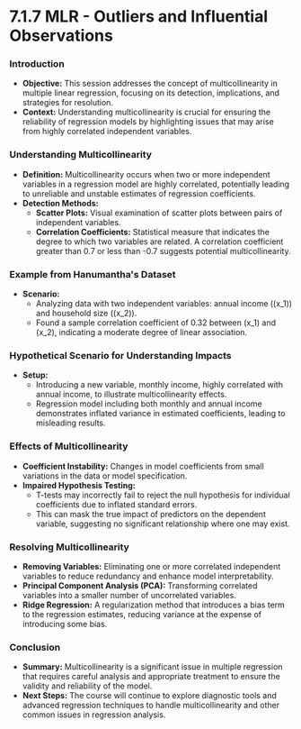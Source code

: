 # 7.1.7 MLR - Outliers and Influential Observations

### Introduction
- **Objective:** This session addresses the concept of multicollinearity in multiple linear regression, focusing on its detection, implications, and strategies for resolution.
- **Context:** Understanding multicollinearity is crucial for ensuring the reliability of regression models by highlighting issues that may arise from highly correlated independent variables.

### Understanding Multicollinearity
- **Definition:** Multicollinearity occurs when two or more independent variables in a regression model are highly correlated, potentially leading to unreliable and unstable estimates of regression coefficients.
- **Detection Methods:**
  - **Scatter Plots:** Visual examination of scatter plots between pairs of independent variables.
  - **Correlation Coefficients:** Statistical measure that indicates the degree to which two variables are related. A correlation coefficient greater than 0.7 or less than -0.7 suggests potential multicollinearity.

### Example from Hanumantha's Dataset
- **Scenario:**
  - Analyzing data with two independent variables: annual income (\(x_1\)) and household size (\(x_2\)).
  - Found a sample correlation coefficient of 0.32 between \(x_1\) and \(x_2\), indicating a moderate degree of linear association.
  
### Hypothetical Scenario for Understanding Impacts
- **Setup:**
  - Introducing a new variable, monthly income, highly correlated with annual income, to illustrate multicollinearity effects.
  - Regression model including both monthly and annual income demonstrates inflated variance in estimated coefficients, leading to misleading results.

### Effects of Multicollinearity
- **Coefficient Instability:** Changes in model coefficients from small variations in the data or model specification.
- **Impaired Hypothesis Testing:**
  - T-tests may incorrectly fail to reject the null hypothesis for individual coefficients due to inflated standard errors.
  - This can mask the true impact of predictors on the dependent variable, suggesting no significant relationship where one may exist.

### Resolving Multicollinearity
- **Removing Variables:** Eliminating one or more correlated independent variables to reduce redundancy and enhance model interpretability.
- **Principal Component Analysis (PCA):** Transforming correlated variables into a smaller number of uncorrelated variables.
- **Ridge Regression:** A regularization method that introduces a bias term to the regression estimates, reducing variance at the expense of introducing some bias.

### Conclusion
- **Summary:** Multicollinearity is a significant issue in multiple regression that requires careful analysis and appropriate treatment to ensure the validity and reliability of the model.
- **Next Steps:** The course will continue to explore diagnostic tools and advanced regression techniques to handle multicollinearity and other common issues in regression analysis.
